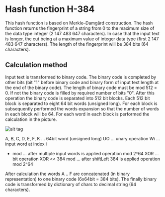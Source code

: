 # Hash function H-384
This hash function is based on Merkle–Damgård construction.
The hash function returns the fingerprint of a string from 0 to the maximum size of the data type integer (2 147 483 647 characters).
In case that the input text is longer, the cut being at a maximum value of integer data type (first 2 147 483 647 characters).
The length of the fingerprint will be 384 bits (64 characters).

## Calculation method
Input text is transformed to binary code. The binary code is completed by other bits
(bit "1" before binary code and binary form of input text length at the end of the binary code).
The length of binary code must be mod 512 = 0. If not the binary code is filled by required number of bits "0".
After this operation the binary code is separated into 512 bit blocks.
Each 512 bit block is separated to eight 64 bit words (unsigned long).
For each block is subsequently performed the words expansion so that the number of words in each block will be 64.
For each word in each block is performed the calculation in the picture.

![alt tag](https://raw.github.com/username/projectname/branch/path/to/img.png)

A, B, C, D, E, F, K … 64bit word (unsigned long)
UO … unary operation
Wi … input word at index i
* mod … after multiple input words is applied operation mod 2^64 
XOR … bit operation XOR
<< 384 mod … after shiftLeft 384 is applied operation mod 2^64

After calculation the words A .. F are concatenated (in binary representation) to one binary code (6x64bit = 384 bits).
The finally binary code is transformed by dictionary of chars to decimal string (64 characters).